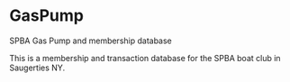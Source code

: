 # GasPump
SPBA Gas Pump and membership database

This is a membership and transaction database for the SPBA boat club in Saugerties NY.
